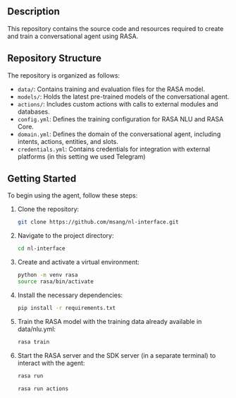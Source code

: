 
## Description

This repository contains the source code and resources required to create and train a conversational agent using RASA.


## Repository Structure

The repository is organized as follows:

- `data/`: Contains training and evaluation files for the RASA model.
- `models/`: Holds the latest pre-trained models of the conversational agent.
- `actions/`: Includes custom actions with calls to external modules and databases.
- `config.yml`: Defines the training configuration for RASA NLU and RASA Core.
- `domain.yml`: Defines the domain of the conversational agent, including intents, actions, entities, and slots.
- `credentials.yml`: Contains credentials for integration with external platforms (in this setting we used Telegram)


## Getting Started

To begin using the agent, follow these steps:

1. Clone the repository:

    ```bash
    git clone https://github.com/msang/nl-interface.git
    ```

2. Navigate to the project directory:

    ```bash
    cd nl-interface
    ```

3. Create and activate a virtual environment:

    ```bash
    python -m venv rasa
    source rasa/bin/activate   
    ```

4. Install the necessary dependencies:

    ```bash
    pip install -r requirements.txt
    ```

5. Train the RASA model with the training data already available in data/nlu.yml:

    ```bash
    rasa train
    ```

6. Start the RASA server and the SDK server (in a separate terminal) to interact with the agent:

    ```bash
    rasa run
    ```

    ```bash
    rasa run actions
    ```
